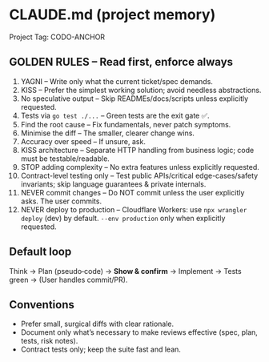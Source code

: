 # CLAUDE.md (project memory)
Project Tag: CODO-ANCHOR

## GOLDEN RULES – Read first, enforce always
1. YAGNI – Write only what the current ticket/spec demands.
2. KISS – Prefer the simplest working solution; avoid needless abstractions.
3. No speculative output – Skip READMEs/docs/scripts unless explicitly requested.
4. Tests via `go test ./...` – Green tests are the exit gate ✅.
5. Find the root cause – Fix fundamentals, never patch symptoms.
6. Minimise the diff – The smaller, clearer change wins.
7. Accuracy over speed – If unsure, ask.
8. KISS architecture – Separate HTTP handling from business logic; code must be testable/readable.
9. STOP adding complexity – No extra features unless explicitly requested.
10. Contract-level testing only – Test public APIs/critical edge-cases/safety invariants; skip language guarantees & private internals.
11. NEVER commit changes – Do NOT commit unless the user explicitly asks. The user commits.
12. NEVER deploy to production – Cloudflare Workers: use `npx wrangler deploy` (dev) by default. `--env production` only when explicitly requested.

## Default loop
Think → Plan (pseudo‑code) → **Show & confirm** → Implement → Tests green → (User handles commit/PR).

## Conventions
- Prefer small, surgical diffs with clear rationale.
- Document only what’s necessary to make reviews effective (spec, plan, tests, risk notes).
- Contract tests only; keep the suite fast and lean.
